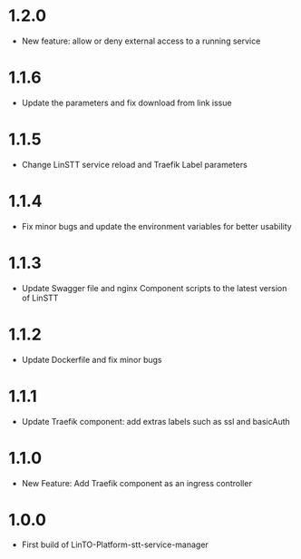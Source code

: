 # 1.2.0
- New feature: allow or deny external access to a running service

# 1.1.6
- Update the parameters and fix download from link issue

# 1.1.5
- Change LinSTT service reload and Traefik Label parameters

# 1.1.4
- Fix minor bugs and update the environment variables for better usability

# 1.1.3
- Update Swagger file and nginx Component scripts to the latest version of LinSTT

# 1.1.2
- Update Dockerfile and fix minor bugs

# 1.1.1
- Update Traefik component: add extras labels such as ssl and basicAuth

# 1.1.0
- New Feature: Add Traefik component as an ingress controller

# 1.0.0
- First build of LinTO-Platform-stt-service-manager